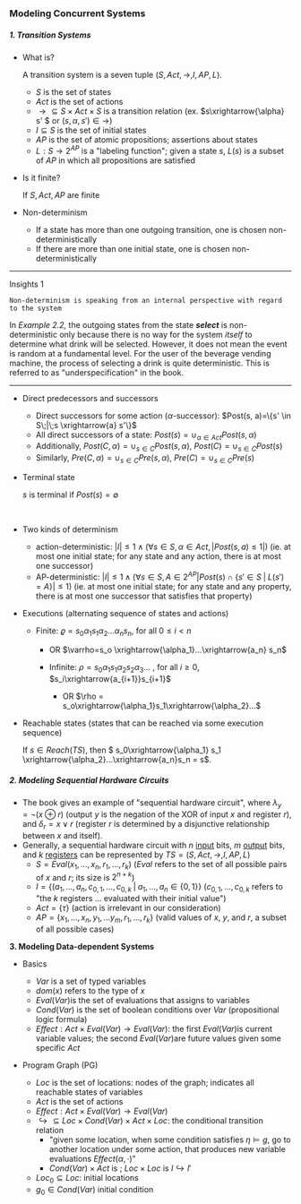 ### Modeling Concurrent Systems



##### 1. Transition Systems

* What is?

  A transition system is a seven tuple $(S, Act, \rightarrow, I, AP, L)$.

  * $S$ is the set of states
  * $Act​$ is the set of actions
  * $\rightarrow \subseteq S \times Act \times S$ is a transition relation (ex. $s\xrightarrow{\alpha} s' $ or $(s, \alpha, s') \in \rightarrow$)
  * $I \subseteq S$ is the set of initial states
  * $AP​$ is the set of atomic propositions; assertions about states
  * $L: S \rightarrow 2^{AP}$ is a "labeling function"; given a state $s$, $L(s)$ is a subset of $AP$ in which all propositions are satisfied




* Is it finite?

  If $S, Act, AP$ are finite





* Non-determinism
  * If a state has more than one outgoing transition, one is chosen non-deterministically
  * If there are more than one initial state, one is chosen non-deterministically




---

Insights 1

`Non-determinism is speaking from an internal perspective with regard to the system `

In *Example 2.2,*  the outgoing states from the state ***select*** is non-deterministic only because there is no way for the system *itself* to determine what drink will be selected. However, it does not mean the event is random at a fundamental level. For the user of the beverage vending machine, the process of selecting a drink is quite deterministic. This is referred to as "underspecification" in the book.

---



* Direct predecessors and successors
  * Direct successors for some action ($\alpha$-successor): $Post(s, a)=\{s' \in S\;|\;s \xrightarrow{a} s'\}$
  * All direct successors of a state: $Post(s)=\cup_{\alpha \in Act} Post(s, \alpha)$
  * Additionally, $Post(C, \alpha)=\cup_{s\in C} Post(s,\alpha)$, $Post(C)=\cup_{s\in C} Post(s)$
  * Similarly, $Pre(C,\alpha)=\cup_{s\in C} Pre(s, \alpha)$, $Pre(C)=\cup_{s\in C}Pre(s)$





* Terminal state

  $s$ is terminal if $Post(s)=\emptyset$

  ​



* Two kinds of determinism
  * action-deterministic: $|I| \leq 1 \wedge (\forall s\in S, \alpha \in Act, |Post(s,a) \leq 1|)$ (ie. at most one initial state; for any state and any action, there is at most one successor)
  * AP-deterministic: $|I|\leq 1 \wedge (\forall s\in S, A\in 2^{AP}|Post(s) \cap \{s' \in S\;|\;L(s')=A\}| \leq 1)$ (ie. at most one initial state; for any state and any property, there is at most one successor that satisfies that property)




* Executions (alternating sequence of states and actions)

  * Finite: $\varrho=s_0\alpha_1s_1\alpha_2...\alpha_ns_n$, for all $0 \leq i < n$ 
    * OR $\varrho=s_o \xrightarrow{\alpha_1}...\xrightarrow{a_n} s_n$

    * Infinite: $\rho = s_0\alpha_1s_1\alpha_2s_2\alpha_3...$ , for all $i \geq 0$, $s_i\xrightarrow{a_{i+1}}s_{i+1}$
      * OR $\rho = s_o\xrightarrow{\alpha_1}s_1\xrightarrow{\alpha_2}...$



* Reachable states (states that can be reached via some execution sequence)

  If $s\in Reach(TS)$, then $ s_0\xrightarrow{\alpha_1} s_1 \xrightarrow{\alpha_2}...\xrightarrow{a_n}s_n = s$.





##### 2. Modeling Sequential Hardware Circuits

* The book gives an example of "sequential hardware circuit", where $\lambda_y=\neg(x\oplus r)$ (output $y$ is the negation of the XOR of input $x$ and register $r$), and $\delta_r=x \vee r$ (register $r$ is determined by a disjunctive relationship between $x$ and itself).
* Generally, a sequential hardware circuit with $n$ <u>input</u> bits, $m$ <u>output</u> bits, and $k$ <u>registers</u> can be represented by $TS=(S, Act, \rightarrow, I, AP, L)$
  * $S=Eval(x_1,...,x_n, r_1,...,r_k)$ ($Eval$ refers to the set of all possible pairs of $x$ and $r$; its size is $2^{n+k}$)
  * $I=\{(a_1,...,a_n, c_{0,1},...,c_{0,k}\;|\;a_1,...,a_n\in \{0,1\}\}$ ($c_{0,1},...,c_{0,k}$ refers to "the $k$ registers ... evaluated with their initial value")
  * $Act=\{\tau\}$ (action is irrelevant in our consideration)
  * $AP=\{x_1,...,x_n,y_1,...y_m,r_1,...,r_k\}$ (valid values of $x$, $y$, and $r$, a subset of all possible cases)




**3. Modeling Data-dependent Systems**

* Basics
  * $Var$ is a set of typed variables
  * $dom(x)$ refers to the type of $x$
  * $Eval(Var)​$ is the set of evaluations that assigns to variables
  * $Cond(Var)$ is the set of boolean conditions over $Var$ (propositional logic formula)
  * $Effect: Act \times Eval(Var) \to Eval(Var)​$: the first $Eval(Var)​$ is current variable values; the second $Eval(Var)​$ are future values given some specific $Act​$




* Program Graph (PG)


  * $Loc$ is the set of locations: nodes of the graph; indicates all reachable states of variables
  * $Act$ is the set of actions
  * $Effect: Act \times Eval(Var) \to Eval(Var)$
  * $\hookrightarrow \subseteq Loc \times Cond(Var) \times Act \times Loc$: the conditional transition relation
    *  "given some location, when some condition satisfies $\eta \vDash g$, go to another location under some action, that produces new variable evaluations $Effect(\alpha, \cdot)$"
    * $Cond(Var) \times Act$ is ;  $Loc \times Loc$ is $l \hookrightarrow l'$
  * $Loc_0 \subseteq Loc$: initial locations
  * $g_0\in Cond(Var)$ initial condition